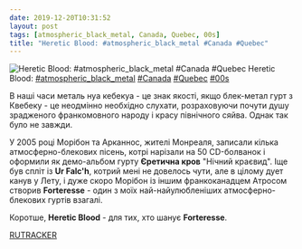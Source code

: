 ```yaml
---
date: 2019-12-20T10:31:52
layout: post
tags: [atmospheric_black_metal, Canada, Quebec, 00s]
title: "Heretic Blood: #atmospheric_black_metal #Canada #Quebec"
---
```

![Heretic Blood: #atmospheric_black_metal #Canada #Quebec](/assets/photos/photo_825@20-12-2019_10-31-52.jpg)
Heretic Blood: [#atmospheric_black_metal](/tags/#atmospheric_black_metal) [#Canada](/tags/#Canada) [#Quebec](/tags/#Quebec) [#00s](/tags/#00s)

В наші часи металь нуа кебекуа - це знак якості, якщо блек-метал гурт з Квебеку - це неодмінно необхідно слухати, розраховуючи почути душу зрадженого франкомовного народу і красу північного сяйва. Однак так було не завжди.

У 2005 році Морібон та Арканнос, жителі Монреаля, записали кілька атмосферно-блекових пісень, котрі нарізали на 50 CD-болванок і оформили як демо-альбом гурту **Єретична кров** &quot;Нічний краєвид&quot;. Іще був спліт із **Ur Falc&#39;h**, котрий мені не довелось чути, але в цілому дует канув у Лету, і дуже скоро Морібон із іншим франкоканадцем Атросом створив **Forteresse** - один з моїх най-найулюбленіших атмосферно-блекових гуртів взагалі.

Коротше, **Heretic Blood** - для тих, хто шанує **Forteresse**.

[RUTRACKER](https://rutracker.org/forum/viewtopic.php?t=2678366)